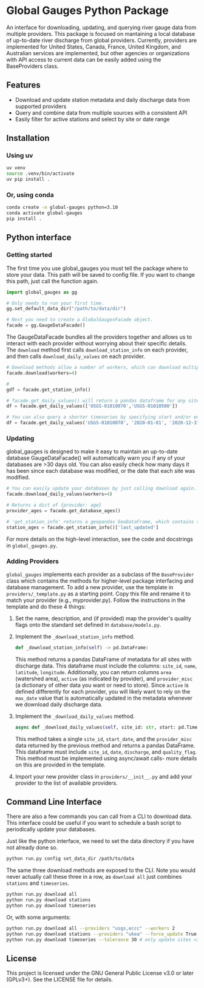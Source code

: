 # Global Gauges Python Package
An interface for downloading, updating, and querying river gauge data from multiple providers. This package is focused on mantaining a local database of up-to-date river discharge from global providers. Currently, providers are implemented for United States, Canada, France, United Kingdom, and Australian services are implemented, but other agencies or organizations with API access to current data can be easily added using the BaseProviders class. 

## Features
- Download and update station metadata and daily discharge data from supported providers
- Query and combine data from multiple sources with a consistent API
- Easily filter for active stations and select by site or date range


## Installation
### Using uv
```bash
uv venv
source .venv/bin/activate
uv pip install .
```
 
### Or, using conda
```bash
conda create -n global-gauges python=3.10
conda activate global-gauges
pip install .
```

## Python interface

### Getting started
The first time you use global_gauges you must tell the package where to store your data. This path will be saved to config file. If you want to change this path, just call the function again.
```python
import global_gauges as gg

# Only needs to run your first time.
gg.set_default_data_dir("/path/to/data/dir")

# Next you need to create a GlobalGaugesFacade object.
facade = gg.GaugeDataFacade()
```

The GaugeDataFacade bundles all the providers together and allows us to interact with each provider without worrying about their specific details. The `download` method first calls `download_station_info` on each provider, and then calls `download_daily_values` on each provider.

```python
# Download methods allow a number of workers, which can download multiple providers in parallel.
facade.download(workers=4)

# 
gdf = facade.get_station_info()

# facade.get_daily_values() will return a pandas dataframe for any site(s) in the database.
df = facade.get_daily_values(['USGS-01010070','USGS-01010500'])

# You can also query a shorter timeseries by specifying start and/or end dates.
df = facade.get_daily_values('USGS-01010070', '2020-01-01', '2020-12-31')

```

### Updating
global_gauges is designed to make it easy to maintain an up-to-date database GaugeDataFacade() will automatically warn you if any of your databases are >30 days old. You can also easily check how many days it has been since each database was modified, or the date that each site was modified. 

```python
# You can easily update your databases by just calling download again.
facade.download_daily_values(workers=4)

# Returns a dict of {provider: age}
provider_ages = facade.get_database_ages()

# 'get_station_info' returns a geopandas GeoDataFrame, which contains the age of each site, among other things.
station_ages = facade.get_station_info()['last_updated']
```

For more details on the high-level interaction, see the code and docstrings in `global_gauges.py`.


### Adding Providers
`global_gauges` implements each provider as a subclass of the `BaseProvider` class which contains the methods for higher-level package interfacing and database management. To add a new provider, use the template in `providers/_template.py` as a starting point. Copy this file and rename it to match your provider (e.g., myprovider.py). Follow the instructions in the template and do these 4 things:

1. Set the name, description, and (if provided) map the provider's quality flags onto the standard set defined in `database/models.py`.
2. Implement the `_download_station_info` method. 
    ```python
    def _download_station_info(self) -> pd.DataFrame:
    ```
    This method returns a pandas DataFrame of metadata for all sites with discharge data. This dataframe _must_ include the columns: `site_id`, `name`, `latitude`, `longitude`. Additionally, you can return columns `area` (watershed area), `active` (as indicated by provider), and `provider_misc` (a dictionary of other data you want or need to store). Since `active` is defined differently for each provider, you will likely want to rely on the `max_date` value that is automatically updated in the metadata whenever we download daily discharge data.

3. Implement the `_download_daily_values` method. 
    ```python
    async def _download_daily_values(self, site_id: str, start: pd.Timestamp, misc: dict) -> pd.DataFrame:
    ```
    This method takes a single `site_id`, `start_date`, and the `provider_misc` data returned by the previous method and returns a pandas DataFrame. This dataframe must include `site_id`, `date`, `discharge`, and `quality_flag`. This method must be implemented using async/await calls- more details on this are provided in the template. 

4. Import your new provider class in `providers/__init__.py` and add your provider to the list of available providers.

## Command Line Interface
There are also a few commands you can call from a CLI to download data. This interface could be useful if you want to schedule a bash script to periodically update your databases. 

Just like the python interface, we need to set the data directory if you have not already done so. 
```bash
python run.py config set_data_dir /path/to/data
```
The same three download methods are exposed to the CLI. Note you would never actually call these three in a row, as `download all` just combines `stations` and `timeseries`. 
```bash
python run.py download all
python run.py download stations
python run.py download timeseries
```
Or, with some arguments:
```bash
python run.py download all --providers "usgs,eccc" --workers 2
python run.py download stations --providers "ukea" --force_update True
python run.py download timeseries --tolerance 30 # only update sites >30 days old.
```

## License
This project is licensed under the GNU General Public License v3.0 or later (GPLv3+). See the LICENSE file for details.
